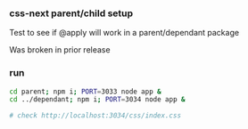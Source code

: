 ### css-next parent/child setup

Test to see if @apply will work in a parent/dependant package 

Was broken in prior release

### run
```sh
cd parent; npm i; PORT=3033 node app &
cd ../dependant; npm i; PORT=3034 node app &

# check http://localhost:3034/css/index.css
```
